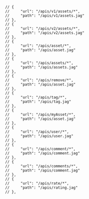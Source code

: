         // {
        //     "url": "/apis/v1/assets/*",
        //     "path": "/apis/v1/assets.jag"
        // },
        // {
        //     "url": "/apis/v2/assets/*",
        //     "path": "/apis/v2/assets.jag"
        // },
        // {
        //     "url": "/apis/asset/*",
        //     "path": "/apis/asset.jag"
        // },
        // {
        //     "url": "/apis/assets/*",
        //     "path": "/apis/assets.jag"
        // },
        // {
        //     "url": "/apis/remove/*",
        //     "path": "/apis/asset.jag"
        // },
        // {
        //     "url": "/apis/tag/*",
        //     "path": "/apis/tag.jag"
        // },
        // {
        //     "url": "/apis/myAsset/*",
        //     "path": "/apis/asset.jag"
        // },
        // {
        //     "url": "/apis/user/*",
        //     "path": "/apis/user.jag"
        // },
        // {
        //     "url": "/apis/comment/*",
        //     "path": "/apis/comment.jag"
        // },
        // {
        //     "url": "/apis/comments/*",
        //     "path": "/apis/comment.jag"
        // },
        // {
        //     "url": "/apis/rate/*",
        //     "path": "/apis/rating.jag"
        // },